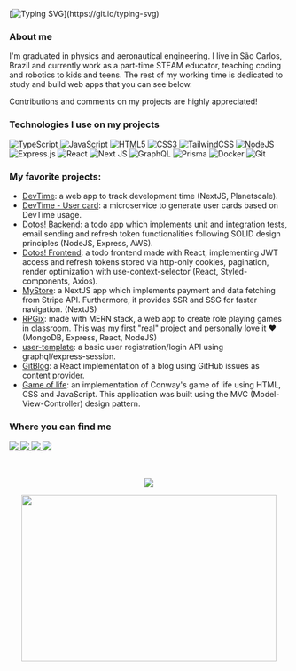 

[![Typing SVG](https://readme-typing-svg.herokuapp.com?font=Fira+Code&duration=2000&pause=400&color=70A5FD&background=0D111700&vCenter=true&width=435&lines=Hello%2C+I'm+Gessio!)](https://git.io/typing-svg)

### About me

I'm graduated in physics and aeronautical engineering. I live in São Carlos, Brazil and currently work as a part-time STEAM educator, teaching coding and robotics to kids and teens. The rest of my working time is dedicated to study and build web apps that you can see below.

Contributions and comments on my projects are highly appreciated!

### Technologies I use on my projects

![TypeScript](https://img.shields.io/badge/typescript-%23007ACC.svg?style=for-the-badge&logo=typescript&logoColor=white)
![JavaScript](https://img.shields.io/badge/javascript-%23323330.svg?style=for-the-badge&logo=javascript&logoColor=%23F7DF1E)
![HTML5](https://img.shields.io/badge/html5-%23E34F26.svg?style=for-the-badge&logo=html5&logoColor=white)
![CSS3](https://img.shields.io/badge/css3-%231572B6.svg?style=for-the-badge&logo=css3&logoColor=white)
![TailwindCSS](https://img.shields.io/badge/tailwindcss-%2338B2AC.svg?style=for-the-badge&logo=tailwind-css&logoColor=white)
![NodeJS](https://img.shields.io/badge/node.js-6DA55F?style=for-the-badge&logo=node.js&logoColor=white)
![Express.js](https://img.shields.io/badge/express.js-%23404d59.svg?style=for-the-badge&logo=express&logoColor=%2361DAFB)
![React](https://img.shields.io/badge/react-%2320232a.svg?style=for-the-badge&logo=react&logoColor=%2361DAFB)
![Next JS](https://img.shields.io/badge/Next-black?style=for-the-badge&logo=next.js&logoColor=white)
![GraphQL](https://img.shields.io/badge/-GraphQL-E10098?style=for-the-badge&logo=graphql&logoColor=white)
![Prisma](https://img.shields.io/badge/Prisma-3982CE?style=for-the-badge&logo=Prisma&logoColor=white)
![Docker](https://img.shields.io/badge/docker-%230db7ed.svg?style=for-the-badge&logo=docker&logoColor=white)
![Git](https://img.shields.io/badge/git-%23F05033.svg?style=for-the-badge&logo=git&logoColor=white)

### My favorite projects:

* [DevTime](https://github.com/GessioMori/devtime): a web app to track development time (NextJS, Planetscale).
* [DevTime - User card](https://github.com/gessioMori/devtimeimggen): a microservice to generate user cards based on DevTime usage.
* [Dotos! Backend](https://github.com/GessioMori/node-todo-api): a todo app which implements unit and integration tests, email sending and refresh token functionalities following SOLID design principles (NodeJS, Express, AWS).
* [Dotos! Frontend](https://github.com/GessioMori/dotos-react): a todo frontend made with React, implementing JWT access and refresh tokens stored via http-only cookies, pagination, render optimization with use-context-selector (React, Styled-components, Axios).
* [MyStore](https://github.com/GessioMori/nextjs-store): a NextJS app which implements payment and data fetching from Stripe API. Furthermore, it provides SSR and SSG for faster navigation. (NextJS)
* [RPGix](https://github.com/GessioMori/rpgix_mern): made with MERN stack, a web app to create role playing games in classroom. This was my first "real" project and personally love it :heart: (MongoDB, Express, React, NodeJS)
* [user-template](https://github.com/GessioMori/user-template): a basic user registration/login API using graphql/express-session.
* [GitBlog](https://github.com/GessioMori/gitblog): a React implementation of a blog using GitHub issues as content provider. 
* [Game of life](https://github.com/GessioMori/gameoflife): an implementation of Conway's game of life using HTML, CSS and JavaScript. This application was built using the MVC (Model-View-Controller) design pattern.


### Where you can find me

<div>
    <a target='_blank' href="https://twitter.com/gessiomori">
        <img src="https://img.shields.io/badge/Twitter-1DA1F2?style=for-the-badge&logo=twitter&logoColor=white">
    </a>
    <a target='_blank' href="https://instagram.com/">
        <img src="https://img.shields.io/badge/Instagram-E4405F?style=for-the-badge&logo=instagram&logoColor=white">
    </a>
    <a target='_blank' href="https://linkedin.com/in/">
        <img src="https://img.shields.io/badge/LinkedIn-0077B5?style=for-the-badge&logo=linkedin&logoColor=white">
    </a>
    <a target='_blank' href="https://dev.to/gessiomori">
        <img src="https://img.shields.io/badge/dev.to-0A0A0A?style=for-the-badge&logo=dev.to&logoColor=white">
    </a>
</div>
<br>
<br>

<p align="center">
  <img src="https://api.dotos.tech/devtimeusercard/card/cl9r1t4qr0000wlr36xlsjr7e">
</p>

<p align="center">
  <img width="460" height="300" src="http://github-readme-streak-stats.herokuapp.com?user=GessioMori&theme=tokyonight_duo&hide_border=true&border_radius=5">
</p>


